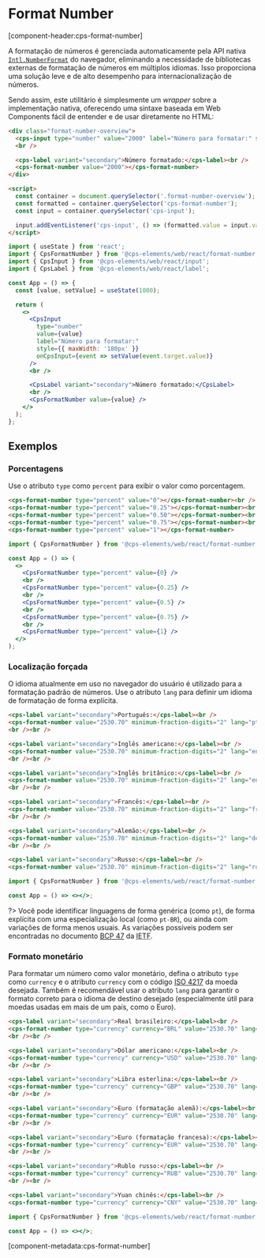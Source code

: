# Format Number

[component-header:cps-format-number]

A formatação de números é gerenciada automaticamente pela API nativa [`Intl.NumberFormat`](https://developer.mozilla.org/en-US/docs/Web/JavaScript/Reference/Global_Objects/Intl/NumberFormat/NumberFormat) do navegador, eliminando a necessidade de bibliotecas externas de formatação de números em múltiplos idiomas. Isso proporciona uma solução leve e de alto desempenho para internacionalização de números.

Sendo assim, este utilitário é simplesmente um _wrapper_ sobre a implementação nativa, oferecendo uma sintaxe baseada em Web Components fácil de entender e de usar diretamente no HTML:

```html preview
<div class="format-number-overview">
  <cps-input type="number" value="2000" label="Número para formatar:" style="max-width: 180px;"></cps-input>
  <br />

  <cps-label variant="secondary">Número formatado:</cps-label><br />
  <cps-format-number value="2000"></cps-format-number>
</div>

<script>
  const container = document.querySelector('.format-number-overview');
  const formatted = container.querySelector('cps-format-number');
  const input = container.querySelector('cps-input');

  input.addEventListener('cps-input', () => (formatted.value = input.value || 0));
</script>
```

```jsx react
import { useState } from 'react';
import { CpsFormatNumber } from '@cps-elements/web/react/format-number';
import { CpsInput } from '@cps-elements/web/react/input';
import { CpsLabel } from '@cps-elements/web/react/label';

const App = () => {
  const [value, setValue] = useState(1000);

  return (
    <>
      <CpsInput
        type="number"
        value={value}
        label="Número para formatar:"
        style={{ maxWidth: '180px' }}
        onCpsInput={event => setValue(event.target.value)}
      />
      <br />

      <CpsLabel variant="secondary">Número formatado:</CpsLabel>
      <br />
      <CpsFormatNumber value={value} />
    </>
  );
};
```

## Exemplos

### Porcentagens

Use o atributo `type` como `percent` para exibir o valor como porcentagem.

```html preview
<cps-format-number type="percent" value="0"></cps-format-number><br />
<cps-format-number type="percent" value="0.25"></cps-format-number><br />
<cps-format-number type="percent" value="0.50"></cps-format-number><br />
<cps-format-number type="percent" value="0.75"></cps-format-number><br />
<cps-format-number type="percent" value="1"></cps-format-number>
```

```jsx react
import { CpsFormatNumber } from '@cps-elements/web/react/format-number';

const App = () => (
  <>
    <CpsFormatNumber type="percent" value={0} />
    <br />
    <CpsFormatNumber type="percent" value={0.25} />
    <br />
    <CpsFormatNumber type="percent" value={0.5} />
    <br />
    <CpsFormatNumber type="percent" value={0.75} />
    <br />
    <CpsFormatNumber type="percent" value={1} />
  </>
);
```

### Localização forçada

O idioma atualmente em uso no navegador do usuário é utilizado para a formatação padrão de números. Use o atributo `lang` para definir um idioma de formatação de forma explícita.

```html preview
<cps-label variant="secondary">Português:</cps-label><br />
<cps-format-number value="2530.70" minimum-fraction-digits="2" lang="pt"></cps-format-number>
<br /><br />

<cps-label variant="secondary">Inglês americano:</cps-label><br />
<cps-format-number value="2530.70" minimum-fraction-digits="2" lang="en-US"></cps-format-number>
<br /><br />

<cps-label variant="secondary">Inglês britânico:</cps-label><br />
<cps-format-number value="2530.70" minimum-fraction-digits="2" lang="en-UK"></cps-format-number>
<br /><br />

<cps-label variant="secondary">Francês:</cps-label><br />
<cps-format-number value="2530.70" minimum-fraction-digits="2" lang="fr"></cps-format-number>
<br /><br />

<cps-label variant="secondary">Alemão:</cps-label><br />
<cps-format-number value="2530.70" minimum-fraction-digits="2" lang="de"></cps-format-number>
<br /><br />

<cps-label variant="secondary">Russo:</cps-label><br />
<cps-format-number value="2530.70" minimum-fraction-digits="2" lang="ru"></cps-format-number>
```

```jsx react
import { CpsFormatNumber } from '@cps-elements/web/react/format-number';

const App = () => <></>;
```

?> Você pode identificar linguagens de forma genérica (como `pt`), de forma explícita com uma especialização local (como `pt-BR`), ou ainda com variações de forma menos usuais. As variações possíveis podem ser encontradas no documento [BCP 47](http://www.rfc-editor.org/rfc/bcp/bcp47.txt) da <abbr title="Internet Engineering Task Force">IETF</abbr>.

### Formato monetário

Para formatar um número como valor monetário, defina o atributo `type` como `currency` e o atributo `currency` com o código [ISO 4217](https://www.iso.org/iso-4217-currency-codes.html) da moeda desejada. Também é recomendável usar o atributo `lang` para garantir o formato correto para o idioma de destino desejado (especialmente útil para moedas usadas em mais de um país, como o Euro).

```html preview
<cps-label variant="secondary">Real brasileiro:</cps-label><br />
<cps-format-number type="currency" currency="BRL" value="2530.70" lang="pt-BR"></cps-format-number>
<br /><br />

<cps-label variant="secondary">Dólar americano:</cps-label><br />
<cps-format-number type="currency" currency="USD" value="2530.70" lang="en-US"></cps-format-number>
<br /><br />

<cps-label variant="secondary">Libra esterlina:</cps-label><br />
<cps-format-number type="currency" currency="GBP" value="2530.70" lang="en-GB"></cps-format-number>
<br /><br />

<cps-label variant="secondary">Euro (formatação alemã):</cps-label><br />
<cps-format-number type="currency" currency="EUR" value="2530.70" lang="de"></cps-format-number>
<br /><br />

<cps-label variant="secondary">Euro (formatação francesa):</cps-label><br />
<cps-format-number type="currency" currency="EUR" value="2530.70" lang="fr"></cps-format-number>
<br /><br />

<cps-label variant="secondary">Rublo russo:</cps-label><br />
<cps-format-number type="currency" currency="RUB" value="2530.70" lang="ru"></cps-format-number>
<br /><br />

<cps-label variant="secondary">Yuan chinês:</cps-label><br />
<cps-format-number type="currency" currency="CNY" value="2530.70" lang="zh-cn"></cps-format-number>
```

```jsx react
import { CpsFormatNumber } from '@cps-elements/web/react/format-number';

const App = () => <></>;
```

[component-metadata:cps-format-number]

<style>
.format-number-overview cps-input::part(form-control-label) {
  color: var(--cps-color-text-secondary);
  font: var(--cps-font-body);
}
</style>
